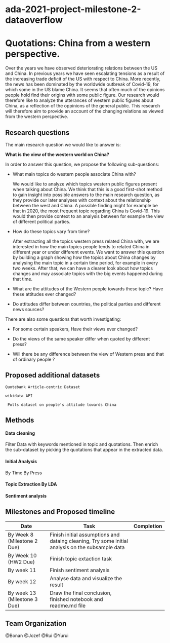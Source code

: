 # ada-2021-project-milestone-2-dataoverflow

# Quotations: China from a western perspective.
Over the years we have observed deteriorating relations between the US and China. In previous years we have seen escalating tensions as a result of the increasing trade deficit of the US with respect to China. More recently, the news has been dominated by the worldwide outbreak of Covid-19, for which some in the US blame China. It seems that often much of the opinions people hold find their origins with some public figure. Our research would therefore like to analyze the utterances of western public figures about China, as a reflection of the oppinions of the general public. This research will therefore aim to provide an account of the changing relations as viewed from the western perspective. 

## Research questions

The main research question we would like to answer is:

**What is the view of the western world on China?**

In order to answer this question, we propose the following sub-questions:

- What main topics do western people associate China with?

    We would like to analyze which topics western public figures present when talking about China. We think that this is a good first-shot method to gain insight into possible answers to the main research question, as they provide our later analyses with context about the relationship between the west and China. A possible finding might for example be that in 2020, the most frequent topic regarding China is Covid-19. This would then provide context to an analysis between for example the view of different political parties.

- How do these topics vary from time?

   After extracting all the topics western press related China with, we are interested in how the main topics people tends to related China in different year or under different events. We want to answer this question by building a graph showing how the topics about China changes by analysing the main topic in a certain time period, for example in every two weeks. After that, we can have a clearer look about how topics changes and may associate topics with the big events happened during that time.
    
- What are the attitudes of the Western people towards these topic? Have these attitudes ever changed?
   

- Do attitudes differ between countries, the political parties and different news sources?

There are also some questions that worth investigating:

- For some certain speakers, Have their views ever changed?

- Do the views of the same speaker differ when quoted by different press?

- Will there be any difference between the view of Western press and that of ordinary people ?

## Proposed additional datasets
` Quotebank Article-centric Dataset `

` wikidata API `

` Polls dataset on people's attitude towards China`

## Methods

#### Data cleaning

Filter Data with keywords mentioned in topic and quotations. Then enrich the sub-dataset by picking the quotations that appear in the extracted data.

#### Initial Analysis

By Time
By Press

#### Topic Extraction By LDA

#### Sentiment analysis 



## Milestones and Proposed timeline
|  Date |  Task    |  Completion    |
| ---- | ---- | ---- |
|  By Week 8 (Milestone 2 Due)   |    Finish initial assumptions and dataing cleaning, Try some initial analysis on the subsample data  |      |
|  By Week 10 (HW2 Due)   |   Finish topic extaction task   |      |
|  By week 11    |   Finish sentiment analysis     |      |
|  By week 12   |    Analyse data and visualize the result |      |
|  By week 13 (Milestone 3 Due)  |   Draw the final conclusion, finished notebook and readme.md file    |      |




## Team Organization
@Bonan
@Jozef
@Rui
@Yurui
